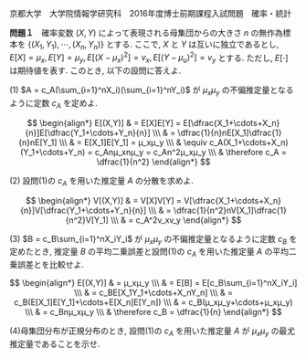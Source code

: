 京都大学　大学院情報学研究科　2016年度博士前期課程入試問題　確率・統計

**問題１**　確率変数 $(X,Y)$ によって表現される母集団からの大きさ $n$ の無作為標本を $\{(X_1,Y_1),\cdots,(X_n,Y_n)\}$ とする. ここで, $X$ と $Y$ は互いに独立であるとし, $E[X] = μ_x, E[Y]= μ_y, E[(X - μ_x)^2] = v_x, E[(Y - μ_u)^2] = v_y$ とする. ただし, $E[\cdot]$ は期待値を表す. このとき, 以下の設問に答えよ. 

(1) $A = c_A(\sum_{i=1}^nX_i)(\sum_{i=1}^nY_i)$ が $μ_xμ_y$ の不偏推定量となるように定数 $c_A$ を定めよ. 

$$
    \begin{align*}
        E[(X,Y)] & = E[X]E[Y] = E[\dfrac{X_1+\cdots+X_n}{n}]E[\dfrac{Y_1+\cdots+Y_n}{n}] \\\
        & = \dfrac{1}{n}nE[X_1]\dfrac{1}{n}nE[Y_1] \\\
        & = E[X_1]E[Y_1] = μ_xμ_y \\\
        & \equiv c_A(X_1+\cdots+X_n)(Y_1+\cdots+Y_n) = c_Anμ_xnμ_y = c_An^2μ_xμ_y \\\
        & \therefore c_A = \dfrac{1}{n^2}
    \end{align*}
$$

(2) 設問(1)の $c_A$ を用いた推定量 $A$ の分散を求めよ.

$$
    \begin{align*}
        V[(X,Y)] & = V[X]V[Y] = V[\dfrac{X_1+\cdots+X_n}{n}]V[\dfrac{Y_1+\cdots+Y_n}{n}] \\\
        & = \dfrac{1}{n^2}nV[X_1]\dfrac{1}{n^2}V[Y_1] \\\
        & = c_A^2v_xv_y
    \end{align*}
$$

(3) $B = c_B\sum_{i=1}^nX_iY_i$ が $μ_xμ_y$ の不偏推定量となるように定数 $c_B$ を定めたとき, 推定量 $B$ の平均二乗誤差と設問(1)の $c_A$ を用いた推定量 $A$ の平均二乗誤差とを比較せよ.

$$
    \begin{align*}
        E[(X,Y)] & = μ_xμ_y \\\
        & = E[B] = E[c_B\sum_{i=1}^nX_iY_i] \\\
        & = c_BE[X_1Y_1+\cdots+X_nY_n] \\\
        & = c_B(E[X_1]E[Y_1]+\cdots+E[X_n]E[Y_n]) \\\
        & = c_B(μ_xμ_y+\cdots+μ_xμ_y) \\\
        & = c_Bnμ_xμ_y \\\
        & \therefore c_B = \dfrac{1}{n}
    \end{align*}
$$

(4)母集団分布が正規分布のとき, 設問(1)の $c_A$ を用いた推定量 $A$ が $μ_xμ_y$ の最尤推定量であることを示せ. 